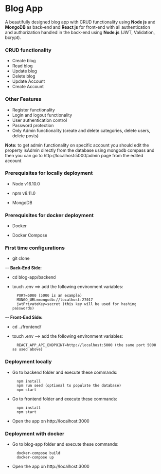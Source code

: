 # Blog App

A beautifully designed blog app with CRUD functionality using **Node js** and **MongoDB** as back-end and **React js** for front-end with all authentication and authorization handled in the back-end using **Node.js** (JWT, Validation, bcrypt).


### CRUD functionality

* Create blog
* Read blog
* Update blog
* Delete blog
* Update Account
* Create Account

### Other Features

* Register functionality
* Login and logout functionality
* User authentication control
* Password protection
* Only Admin functionality (create and delete categories, delete users, delete posts)

**Note:** to get admin functionality on specific account you should edit the property isAdmin directly from the database using mongodb compass and then you can go to http://localhost:5000/admin page from the edited account

### Prerequisites for locally deployment

* Node v16.10.0

* npm v8.11.0

* MongoDB  

### Prerequisites for docker deployment

* Docker

* Docker Compose

### First time configurations

* git clone 

-- **Back-End Side:**

* cd blog-app/backend
* touch .env ==> add the following environment variables:

		PORT=5000 (5000 is an example)
		MONGO_URL=mongodb://localhost:27017
		jwtPrivateKey=secret (this key will be used for hashing passwords)

-- **Front-End Side:**

* cd ../frontend/
* touch .env ==> add the following environment variables:

		REACT_APP_API_ENDPOINT=http://localhost:5000 (the same port 5000 as used above)

### Deployment locally

* Go to backend folder and execute these commands:

		npm install
		npm run seed (optional to populate the database)
		npm start

* Go to frontend folder and execute these commands:

		npm install
		npm start

* Open the app on http://localhost:3000

### Deployment with docker

* Go to blog-app folder and execute these commands:

		docker-compose build
		docker-compose up

* Open the app on http://localhost:3000
